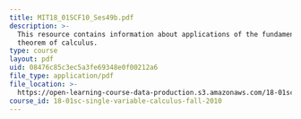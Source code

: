 ```yaml
---
title: MIT18_01SCF10_Ses49b.pdf
description: >-
  This resource contains information about applications of the fundamental
  theorem of calculus.
type: course
layout: pdf
uid: 08476c85c3ec5a3fe69348e0f00212a6
file_type: application/pdf
file_location: >-
  https://open-learning-course-data-production.s3.amazonaws.com/18-01sc-single-variable-calculus-fall-2010/08476c85c3ec5a3fe69348e0f00212a6_MIT18_01SCF10_Ses49b.pdf
course_id: 18-01sc-single-variable-calculus-fall-2010
---
```

